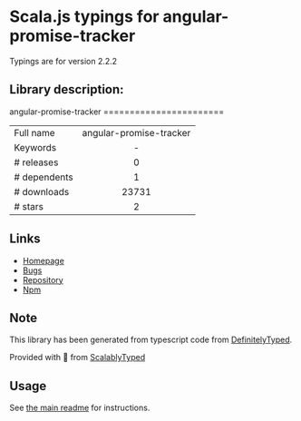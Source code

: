 
# Scala.js typings for angular-promise-tracker

Typings are for version 2.2.2

## Library description:
angular-promise-tracker =======================

|                    |                 |
| ------------------ | :-------------: |
| Full name          | angular-promise-tracker |
| Keywords           | - |
| # releases         | 0 |
| # dependents       | 1 |
| # downloads        | 23731 |
| # stars            | 2 |

## Links
- [Homepage](https://github.com/ajoslin/angular-promise-tracker)
- [Bugs](https://github.com/ajoslin/angular-promise-tracker/issues)
- [Repository](https://github.com/ajoslin/angular-promise-tracker)
- [Npm](https://www.npmjs.com/package/angular-promise-tracker)
    


## Note
This library has been generated from typescript code from [DefinitelyTyped](https://definitelytyped.org).

Provided with :purple_heart: from [ScalablyTyped](https://github.com/oyvindberg/ScalablyTyped)

## Usage
See [the main readme](../../readme.md) for instructions.


